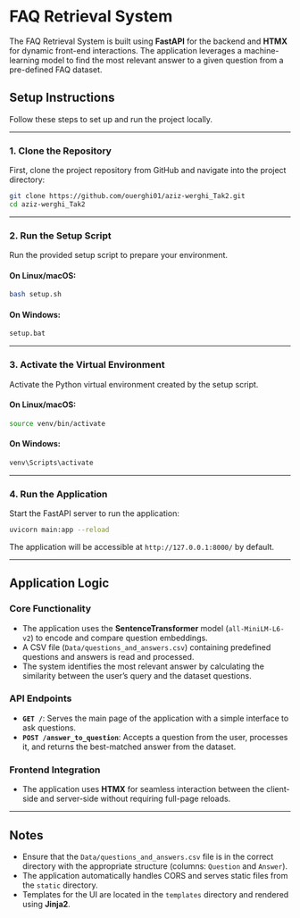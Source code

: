 # FAQ Retrieval System

The FAQ Retrieval System is built using **FastAPI** for the backend and **HTMX** for dynamic front-end interactions. The application leverages a machine-learning model to find the most relevant answer to a given question from a pre-defined FAQ dataset.

## Setup Instructions

Follow these steps to set up and run the project locally.

---

### 1. Clone the Repository
First, clone the project repository from GitHub and navigate into the project directory:

```bash
git clone https://github.com/ouerghi01/aziz-werghi_Tak2.git
cd aziz-werghi_Tak2
```

---

### 2. Run the Setup Script

Run the provided setup script to prepare your environment.

#### On Linux/macOS:
```bash
bash setup.sh
```

#### On Windows:
```bash
setup.bat
```

---

### 3. Activate the Virtual Environment

Activate the Python virtual environment created by the setup script.

#### On Linux/macOS:
```bash
source venv/bin/activate
```

#### On Windows:
```bash
venv\Scripts\activate
```

---



### 4. Run the Application

Start the FastAPI server to run the application:

```bash
uvicorn main:app --reload
```

The application will be accessible at `http://127.0.0.1:8000/` by default.

---

## Application Logic

### Core Functionality
- The application uses the **SentenceTransformer** model (`all-MiniLM-L6-v2`) to encode and compare question embeddings.
- A CSV file (`Data/questions_and_answers.csv`) containing predefined questions and answers is read and processed.
- The system identifies the most relevant answer by calculating the similarity between the user’s query and the dataset questions.

### API Endpoints
- **`GET /`**: Serves the main page of the application with a simple interface to ask questions.
- **`POST /answer_to_question`**: Accepts a question from the user, processes it, and returns the best-matched answer from the dataset.

### Frontend Integration
- The application uses **HTMX** for seamless interaction between the client-side and server-side without requiring full-page reloads.

---

## Notes
- Ensure that the `Data/questions_and_answers.csv` file is in the correct directory with the appropriate structure (columns: `Question` and `Answer`).
- The application automatically handles CORS and serves static files from the `static` directory.
- Templates for the UI are located in the `templates` directory and rendered using **Jinja2**.
